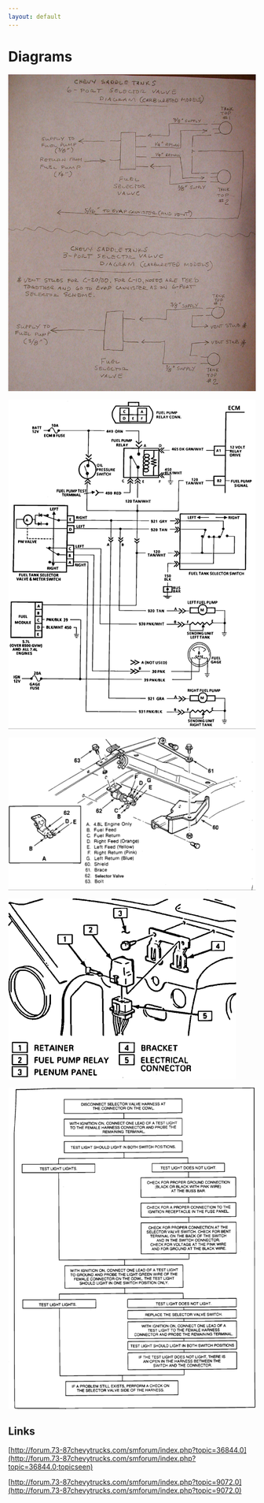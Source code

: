 ```yaml
---
layout: default
---
```


# Diagrams

[ ![Fuel Flow Diagram](../images/fuel_dual_tank_flow.jpg) ](../images/fuel_dual_tank_flow.jpg)

[ ![Fuel Wire Diagram](../images/fuel_diagram_dual_tank.gif) ](../images/fuel_diagram_dual_tank.gif)

[ ![Fuel Selector Valve](../images/fuel_switching_valve.gif) ](../images/fuel_switching_valve.gif)

[ ![Fuel Pump Relay](../images/fuel_relay.gif) ](../images/fuel_relay.gif)

[ ![Fuel Fault Isolation](../images/fuel_system_fi.gif) ](../images/fuel_system_fi.gif)

## Links

[http://forum.73-87chevytrucks.com/smforum/index.php?topic=36844.0](http://forum.73-87chevytrucks.com/smforum/index.php?topic=36844.0;topicseen)

[http://forum.73-87chevytrucks.com/smforum/index.php?topic=9072.0](http://forum.73-87chevytrucks.com/smforum/index.php?topic=9072.0)
